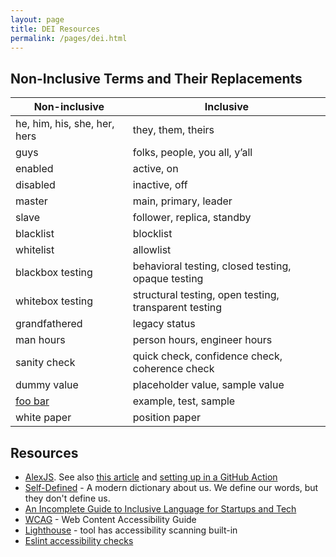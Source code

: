 ```yaml
---
layout: page
title: DEI Resources
permalink: /pages/dei.html
---
```


## Non-Inclusive Terms and Their Replacements

| Non-inclusive | Inclusive |
| ------------- | --------- |
| he, him, his, she, her, hers | they, them, theirs |
| guys | folks, people, you all, y’all |
| enabled | active, on |
| disabled | inactive, off |
| master | main, primary, leader |
| slave | follower, replica, standby |
| blacklist | blocklist |
| whitelist | allowlist |
| blackbox testing | behavioral testing, closed testing, opaque testing |
| whitebox testing | structural testing, open testing, transparent testing |
| grandfathered | legacy status |
| man hours | person hours, engineer hours |
| sanity check | quick check, confidence check, coherence check |
| dummy value | placeholder value, sample value |
| [foo bar](https://en.wikipedia.org/wiki/List_of_military_slang_terms#FUBAR) | example, test, sample |
| white paper | position paper |

## Resources

* [AlexJS](https://alexjs.com). See also [this article](https://dev.to/meeshkan/setting-up-the-alex-js-language-linter-in-your-project-3bp) and [setting up in a GitHub Action](https://github.com/marketplace/actions/alex-recommends) 
* [Self-Defined](https://selfdefined.netlify.app/) - A modern dictionary about us. We define our words, but they don't define us.
* [An Incomplete Guide to Inclusive Language for Startups and Tech](https://buffer.com/resources/inclusive-language-tech/)
* [WCAG](https://www.w3.org/WAI/) - Web Content Accessibility Guide 
* [Lighthouse](https://developers.google.com/web/tools/lighthouse) - tool has accessibility scanning built-in
* [Eslint accessibility checks](https://www.npmjs.com/package/eslint-config-react-app#accessibility-checks)
